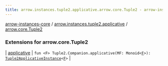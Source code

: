```yaml
---
title: arrow.instances.tuple2.applicative.arrow.core.Tuple2 - arrow-instances-core
---
```


[arrow-instances-core](../../index.html) / [arrow.instances.tuple2.applicative](../index.html) / [arrow.core.Tuple2](./index.html)

### Extensions for arrow.core.Tuple2

| [applicative](applicative.html) | `fun <F> Tuple2.Companion.applicative(MF: Monoid<`[`F`](applicative.html#F)`>): `[`Tuple2ApplicativeInstance`](../../arrow.instances/-tuple2-applicative-instance/index.html)`<`[`F`](applicative.html#F)`>` |

